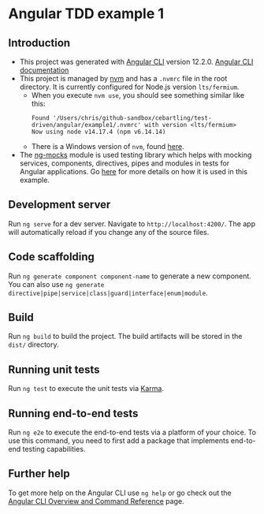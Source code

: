 # Angular TDD example 1

## Introduction

- This project was generated with [Angular CLI](https://github.com/angular/angular-cli) version 12.2.0. [Angular CLI documentation](https://angular.io/cli)
- This project is managed by [nvm](https://github.com/nvm-sh/nvm) and has a `.nvmrc` file in the root directory. It is currently configured for Node.js version `lts/fermium`.
  - When you execute `nvm use`, you should see something similar like this: 
    ```shell
    Found '/Users/chris/github-sandbox/cebartling/test-driven/angular/example1/.nvmrc' with version <lts/fermium>
    Now using node v14.17.4 (npm v6.14.14)
    ```
  - There is a Windows version of `nvm`, found [here](https://github.com/coreybutler/nvm-windows).
- The [ng-mocks](https://ng-mocks.sudo.eu/) module is used testing library which helps with mocking services, components, directives, pipes and modules in tests for Angular applications. Go [here](./ng-mocks.md) for more details on how it is used in this example.


## Development server

Run `ng serve` for a dev server. Navigate to `http://localhost:4200/`. The app will automatically reload if you change any of the source files.

## Code scaffolding

Run `ng generate component component-name` to generate a new component. You can also use `ng generate directive|pipe|service|class|guard|interface|enum|module`.

## Build

Run `ng build` to build the project. The build artifacts will be stored in the `dist/` directory.

## Running unit tests

Run `ng test` to execute the unit tests via [Karma](https://karma-runner.github.io).

## Running end-to-end tests

Run `ng e2e` to execute the end-to-end tests via a platform of your choice. To use this command, you need to first add a package that implements end-to-end testing capabilities.

## Further help

To get more help on the Angular CLI use `ng help` or go check out the [Angular CLI Overview and Command Reference](https://angular.io/cli) page.
